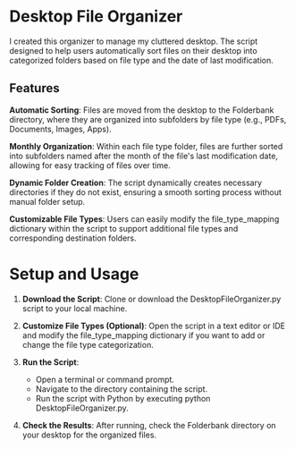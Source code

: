 # Desktop File Organizer
I created this organizer to manage my cluttered desktop. The script designed to help users automatically sort files on their desktop into categorized folders based on file type and the date of last modification.

## Features

**Automatic Sorting**: Files are moved from the desktop to the Folderbank directory, where they are organized into subfolders by file type (e.g., PDFs, Documents, Images, Apps).

**Monthly Organization**: Within each file type folder, files are further sorted into subfolders named after the month of the file's last modification date, allowing for easy tracking of files over time.

**Dynamic Folder Creation**: The script dynamically creates necessary directories if they do not exist, ensuring a smooth sorting process without manual folder setup.

**Customizable File Types**: Users can easily modify the file_type_mapping dictionary within the script to support additional file types and corresponding destination folders.

# Setup and Usage
1. **Download the Script**: Clone or download the DesktopFileOrganizer.py script to your local machine.
   
2. **Customize File Types (Optional)**: Open the script in a text editor or IDE and modify the file_type_mapping dictionary if you want to add or change the file type categorization.
   
3. **Run the Script**:
    * Open a terminal or command prompt.
    * Navigate to the directory containing the script.
    * Run the script with Python by executing python DesktopFileOrganizer.py.
      
4. **Check the Results**: After running, check the Folderbank directory on your desktop for the organized files.
